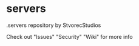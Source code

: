 # servers
.servers repository by StvorecStudios

Check out "Issues" "Security" "Wiki" for more info
